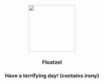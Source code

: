 <p align="center">
    <img src="https://raw.githubusercontent.com/PokeAPI/sprites/master/sprites/pokemon/419.png" width="150" height="150">
</p>
<h3 align="center"> <b>Floatzel</b></h3>
<h3 align="center">Have a terrifying day! (contains irony)</h3>
